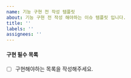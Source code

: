 ```yaml
---
name: 기능 구현 전 작성 템플릿
about: 기능 구현 전 작성 해야하는 이슈 템플릿 입니다.
title: ''
labels: ''
assignees: ''
---
```


#### 구현 필수 목록

- [ ] 구현해야하는 목록을 작성해주세요.
